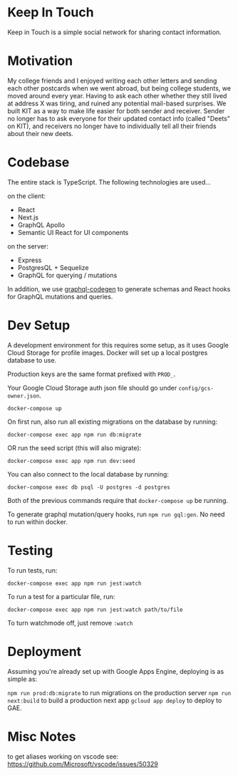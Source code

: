 # Keep In Touch

Keep in Touch is a simple social network for sharing contact information.

# Motivation

My college friends and I enjoyed writing each other letters and sending each
other postcards when we went abroad, but being college students, we moved
around every year. Having to ask each other whether they still lived at address
X was tiring, and ruined any potential mail-based surprises. We built KIT as a
way to make life easier for both sender and receiver. Sender no longer has to
ask everyone for their updated contact info (called "Deets" on KIT), and
receivers no longer have to individually tell all their friends about their
new deets.

# Codebase

The entire stack is TypeScript. The following technologies are used...

on the client:

- React
- Next.js
- GraphQL Apollo
- Semantic UI React for UI components

on the server:

- Express
- PostgresQL + Sequelize
- GraphQL for querying / mutations

In addition, we use [graphql-codegen](https://github.com/dotansimha/graphql-code-generator)
to generate schemas and React hooks for GraphQL mutations and queries.

# Dev Setup

A development environment for this requires some setup, as it uses Google Cloud
Storage for profile images. Docker will set up a local postgres database to
use.

Production keys are the same format prefixed with `PROD_`.

Your Google Cloud Storage auth json file should go under `config/gcs-owner.json`.

```
docker-compose up
```

On first run, also run all existing migrations on the database by running:

```
docker-compose exec app npm run db:migrate
```

OR run the seed script (this will also migrate):

```
docker-compose exec app npm run dev:seed
```

You can also connect to the local database by running:

```
docker-compose exec db psql -U postgres -d postgres
```

Both of the previous commands require that `docker-compose up` be running.

To generate graphql mutation/query hooks, run `npm run gql:gen`. No need to run within docker.

# Testing

To run tests, run:

```
docker-compose exec app npm run jest:watch
```

To run a test for a particular file, run:

```
docker-compose exec app npm run jest:watch path/to/file
```

To turn watchmode off, just remove `:watch`

# Deployment

Assuming you're already set up with Google Apps Engine, deploying is as simple as:

`npm run prod:db:migrate` to run migrations on the production server
`npm run next:build` to build a production next app
`gcloud app deploy` to deploy to GAE.

# Misc Notes

to get aliases working on vscode see: https://github.com/Microsoft/vscode/issues/50329
